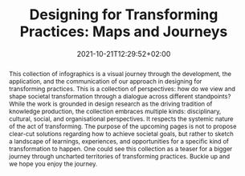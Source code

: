 ---
slug: designing-for-transforming-practices-maps-and-journeys
title: "Designing for Transforming Practices: Maps and Journeys"
layout: publi
publitype: book
subsection: book
transformpractices: true
institution:
    logo: TUe
    name: "Eindhoven University of Technology"
    web: "https://www.tue.nl/en/"
    colo: "#c72125"
date: 2021-10-21T12:29:52+02:00
front: true
frontdescription: "Un atlas collaboratif sur les TP"
reference: "Trotto, A., Hummels, C.C.M., Levy, P., Peeters, J.P.A., van der Veen, R., Yoo, D., Johansson, M., Smith, M.L., & van der Zwan, S. (2021). Designing for Transforming Practices: Maps and Journeys. Eindhoven: Technische Universiteit Eindhoven."
abstract: "This collection of infographics is a visual journey through the development, the application, and the communication of our approach in designing for transforming practices. This is a collection of perspectives: how do we view and shape societal transformation through a dialogue across different standpoints? While the work is grounded in design research as the driving tradition of knowledge production, the collection embraces multiple kinds: disciplinary, cultural, social, and organisational perspectives. It respects the systemic nature of the act of transforming. The purpose of the upcoming pages is not to propose clear-cut solutions regarding how to achieve societal goals, but rather to sketch a landscape of learnings, experiences, and opportunities for a specific kind of transformation to happen. One could see this collection as a teaser for a bigger journey through uncharted territories of transforming practices. Buckle up and we hope you enjoy the journey."
frontphoto: "https://live.staticflickr.com/65535/51755582524_fe0ba516d0.jpg"
frontphotomini: "https://live.staticflickr.com/65535/51755582524_fe0ba516d0_m.jpg"
photogallery:
    image1:
        order: 1
        name: "Cover"
        src: "https://live.staticflickr.com/65535/51755582524_fe0ba516d0_q.jpg"
        img: "https://live.staticflickr.com/65535/51755582524_c0444d4b62_o.jpg"
        link: "https://www.flickr.com/photos/27221668@N05/16322831880/in/album-72157712524917571"
    image2:
        order: 2
        name: "Page 1"
        src: "https://live.staticflickr.com/65535/51755181703_afa60aa1ee_q.jpg"
        img: "https://live.staticflickr.com/65535/51755181703_3c07e78277_o.jpg"
        link: "https://www.flickr.com/photos/27221668@N05/16322831880/in/album-72157712524917571"
    image3:
        order: 3
        name: "Page 2"
        src: "https://live.staticflickr.com/65535/51755810820_a96b9b833a_q.jpg"
        img: "https://live.staticflickr.com/65535/51755810820_d4288c9711_o.jpg"
        link: "https://www.flickr.com/photos/27221668@N05/16322831880/in/album-72157712524917571"
    image4:
        order: 4
        name: "Page 3"
        src: "https://live.staticflickr.com/65535/51755580844_082ecf4102_q.jpg"
        img: "https://live.staticflickr.com/65535/51755580844_becea4e042_o.jpg"
        link: "https://www.flickr.com/photos/27221668@N05/16322831880/in/album-72157712524917571"
link:
    book: "https://1drv.ms/b/s!AnQx_v88q65QgYKfYHDPnTFHuyVQlXA"
---